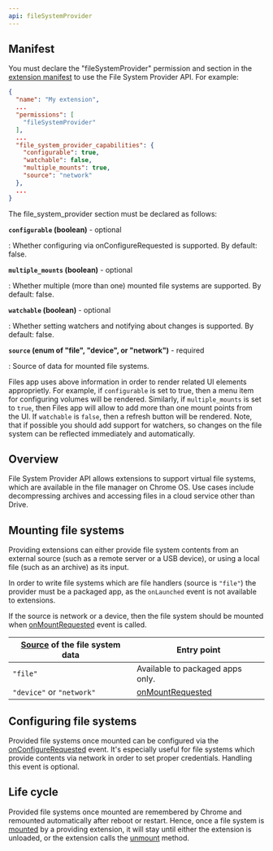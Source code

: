 ```yaml
---
api: fileSystemProvider
---
```


## Manifest

You must declare the "fileSystemProvider" permission and section in the [extension manifest](https://developer.chrome.com/extensions/manifest) to use the File System Provider API. For example:

```json
{
  "name": "My extension",
  ...
  "permissions": [
    "fileSystemProvider"
  ],
  ...
  "file_system_provider_capabilities": {
    "configurable": true,
    "watchable": false,
    "multiple_mounts": true,
    "source": "network"
  },
  ...
}
```

The file_system_provider section must be declared as follows:

**`configurable` (boolean)** - optional

: Whether configuring via onConfigureRequested is supported. By default: false.

**`multiple_mounts` (boolean)** - optional

: Whether multiple (more than one) mounted file systems are supported. By default: false.

**`watchable` (boolean)** - optional

: Whether setting watchers and notifying about changes is supported. By default: false.

**`source` (enum of "file", "device", or "network")** - required

: Source of data for mounted file systems.

Files app uses above information in order to render related UI elements approprietly. For example, if `configurable` is set to true, then a menu item for configuring volumes will be rendered. Similarly, if `multiple_mounts` is set to `true`, then Files app will allow to add more than one mount points from the UI. If `watchable` is `false`, then a refresh button will be rendered. Note, that if possible you should add support for watchers, so changes on the file system can be reflected immediately and automatically.

## Overview

File System Provider API allows extensions to support virtual file systems, which are available in the file manager on Chrome OS. Use cases include decompressing archives and accessing files in a cloud service other than Drive.

## Mounting file systems

Providing extensions can either provide file system contents from an external source (such as a remote server or a USB device), or using a local file (such as an archive) as its input.

In order to write file systems which are file handlers (source is `"file"`) the provider must be a packaged app, as the `onLaunched` event is not available to extensions.

If the source is network or a device, then the file system should be mounted when [onMountRequested](#event-onMountRequested) event is called.

| [Source](#manifest-source) of the file system data | Entry point |
|----------------------------------------------------|-------------|
| `"file"` | Available to packaged apps only. |
| `"device"` or `"network"` | [onMountRequested](#event-onMountRequested) |

## Configuring file systems

Provided file systems once mounted can be configured via the [onConfigureRequested](#event-onConfigureRequested) event. It's especially useful for file systems which provide contents via network in order to set proper credentials. Handling this event is optional.

## Life cycle

Provided file systems once mounted are remembered by Chrome and remounted automatically after reboot or restart. Hence, once a file system is [mounted](#method-mount) by a providing extension, it will stay until either the extension is unloaded, or the extension calls the [unmount](#method-unmount) method.